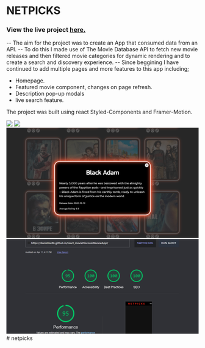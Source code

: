# NETPICKS

### View the live project [here.](https://daniellee86.github.io/netpicks/)

-- The aim for the project was to create an App that consumed data from an API.
-- To do this I made use of The Movie Database API to fetch new movie releases and then filtered movie categories for dynamic rendering and to create a search and discovery experience.
-- Since beggining I have continued to add multiple pages and more features to this app including;

- Homepage.
- Featured movie component, changes on page refresh.
- Description pop-up modals
- live search feature.

The project was built using react Styled-Components and Framer-Motion.

   <img src="./images/homepage.png"/>
   <img src="./images/movies.png"/>
   <img src="./images/model.png"/>
   <img src="./images/testing.png"/>
# netpicks
